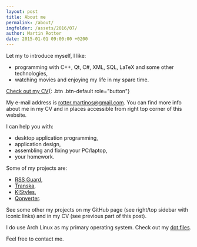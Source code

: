 ```yaml
---
layout: post
title: About me
permalink: /about/
imgfolder: /assets/2016/07/
author: Martin Rotter
date: 2015-01-01 09:00:00 +0200
---
```


Let my to introduce myself, I like:

* programming with C++, Qt, C#, XML, SQL, LaTeX and some other technologies,
* watching movies and enjoying my life in my spare time.

[Check out my CV](/assets/2016/07/rotter-cv.pdf){: .btn .btn-default role="button"}

My e-mail address is [rotter.martinos@gmail.com](mailto:rotter.martinos@gmail.com). You can find more info about me in my CV and in places accessible from right top corner of this website.

I can help you with:

* desktop application programming,
* application design,
* assembling and fixing your PC/laptop,
* your homework.

Some of my projects are:

* [RSS Guard](https://bitbucket.org/skunkos/rssguard),
* [Transka](https://github.com/martinrotter/transka),
* [KIStyles](https://github.com/martinrotter/kistyles),
* [Qonverter](https://github.com/martinrotter/qonverter).

See some other my projects on my GitHub page (see right/top sidebar with iconic links) and in my CV (see previous part of this post).

I do use Arch Linux as my primary operating system. Check out my [dot files](https://github.com/martinrotter/linux-customizations).

Feel free to contact me.